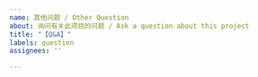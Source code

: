 ```yaml
---
name: 其他问题 / Other Question
about: 询问有关此项目的问题 / Ask a question about this project
title: "【Q&A】"
labels: question
assignees: ''

---
```



